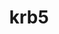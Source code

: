---
title: "krb5"
layout: cache
categories: [package, develop]
meta: {"versions": ["1.19.3", "1.20.1"], "compilers": ["gcc@=11.1.0", "gcc@=11.3.0", "gcc@=11.4.0", "gcc@=12.1.0", "gcc@=7.3.1", "gcc@=7.5.0", "gcc@=8.4.0"], "oss": ["amzn2", "ubuntu18.04", "ubuntu20.04", "ubuntu22.04"], "platforms": ["linux"], "targets": ["aarch64", "graviton2", "ivybridge", "neoverse_n1", "ppc64le", "x86_64", "x86_64_v3"], "stacks": ["aws-ahug", "aws-ahug-aarch64", "aws-isc", "aws-isc-aarch64", "data-vis-sdk", "e4s", "e4s-oneapi", "e4s-power", "ml-linux-x86_64-cpu", "ml-linux-x86_64-cuda", "ml-linux-x86_64-rocm", "radiuss-aws", "radiuss-aws-aarch64", "root", "tutorial"], "num_specs": 137, "num_specs_by_stack": {"root": 137, "radiuss-aws-aarch64": 41, "aws-isc-aarch64": 18, "aws-ahug-aarch64": 18, "radiuss-aws": 18, "aws-ahug": 3, "aws-isc": 3, "tutorial": 36, "e4s-power": 4, "e4s-oneapi": 4, "data-vis-sdk": 3, "e4s": 3, "ml-linux-x86_64-cuda": 5, "ml-linux-x86_64-cpu": 5, "ml-linux-x86_64-rocm": 5}}
spec_details: [{"hash": "usdmxj32j57n4muzo64mgyoec3tdjr3c", "compiler": "gcc@=7.3.1", "versions": ["1.19.3"], "os": "amzn2", "platform": "linux", "target": "aarch64", "variants": ["+shared"], "stacks": ["root", "radiuss-aws-aarch64"], "size": "-", "tarball": "https://binaries.spack.io/develop/build_cache/linux-amzn2-aarch64/gcc-7.3.1/krb5-1.19.3/linux-amzn2-aarch64-gcc-7.3.1-krb5-1.19.3-usdmxj32j57n4muzo64mgyoec3tdjr3c.spack"}, {"hash": "ksjctouf6zctt7yyrfkzwhecfykqoqio", "compiler": "gcc@=7.3.1", "versions": ["1.19.3"], "os": "amzn2", "platform": "linux", "target": "aarch64", "variants": ["+shared"], "stacks": ["root", "radiuss-aws-aarch64"], "size": "-", "tarball": "https://binaries.spack.io/develop/build_cache/linux-amzn2-aarch64/gcc-7.3.1/krb5-1.19.3/linux-amzn2-aarch64-gcc-7.3.1-krb5-1.19.3-ksjctouf6zctt7yyrfkzwhecfykqoqio.spack"}, {"hash": "7pyzakgtaf3x5r6syzhlk4a67uqvkdd2", "compiler": "gcc@=7.3.1", "versions": ["1.20.1"], "os": "amzn2", "platform": "linux", "target": "aarch64", "variants": ["build_system=autotools", "+shared"], "stacks": ["root", "aws-isc-aarch64"], "size": "-", "tarball": "https://binaries.spack.io/develop/build_cache/linux-amzn2-aarch64/gcc-7.3.1/krb5-1.20.1/linux-amzn2-aarch64-gcc-7.3.1-krb5-1.20.1-7pyzakgtaf3x5r6syzhlk4a67uqvkdd2.spack"}, {"hash": "u7blvmq4cqh4l4o6kks2tze5ac5dj3wf", "compiler": "gcc@=7.3.1", "versions": ["1.19.3"], "os": "amzn2", "platform": "linux", "target": "aarch64", "variants": ["+shared"], "stacks": ["root", "radiuss-aws-aarch64"], "size": "-", "tarball": "https://binaries.spack.io/develop/build_cache/linux-amzn2-aarch64/gcc-7.3.1/krb5-1.19.3/linux-amzn2-aarch64-gcc-7.3.1-krb5-1.19.3-u7blvmq4cqh4l4o6kks2tze5ac5dj3wf.spack"}, {"hash": "c5l37rrltkzrvniiwpjs7i2prkf4cuyz", "compiler": "gcc@=7.3.1", "versions": ["1.20.1"], "os": "amzn2", "platform": "linux", "target": "aarch64", "variants": ["build_system=autotools", "+shared"], "stacks": ["aws-ahug-aarch64", "root", "aws-isc-aarch64"], "size": "-", "tarball": "https://binaries.spack.io/develop/build_cache/linux-amzn2-aarch64/gcc-7.3.1/krb5-1.20.1/linux-amzn2-aarch64-gcc-7.3.1-krb5-1.20.1-c5l37rrltkzrvniiwpjs7i2prkf4cuyz.spack"}, {"hash": "um5tv2x3vptmhgjc24tdfky5j5ustyta", "compiler": "gcc@=7.3.1", "versions": ["1.20.1"], "os": "amzn2", "platform": "linux", "target": "aarch64", "variants": ["build_system=autotools", "+shared"], "stacks": ["root", "radiuss-aws-aarch64"], "size": "-", "tarball": "https://binaries.spack.io/develop/build_cache/linux-amzn2-aarch64/gcc-7.3.1/krb5-1.20.1/linux-amzn2-aarch64-gcc-7.3.1-krb5-1.20.1-um5tv2x3vptmhgjc24tdfky5j5ustyta.spack"}, {"hash": "mr3mrbjrm5x2isbzyughswtdczwix2xz", "compiler": "gcc@=7.3.1", "versions": ["1.20.1"], "os": "amzn2", "platform": "linux", "target": "aarch64", "variants": ["build_system=autotools", "+shared"], "stacks": ["aws-ahug-aarch64", "root", "aws-isc-aarch64"], "size": "-", "tarball": "https://binaries.spack.io/develop/build_cache/linux-amzn2-aarch64/gcc-7.3.1/krb5-1.20.1/linux-amzn2-aarch64-gcc-7.3.1-krb5-1.20.1-mr3mrbjrm5x2isbzyughswtdczwix2xz.spack"}, {"hash": "h64beo5azaots4jj6qapwm6rdihgg3dx", "compiler": "gcc@=7.3.1", "versions": ["1.19.3"], "os": "amzn2", "platform": "linux", "target": "aarch64", "variants": ["+shared"], "stacks": ["root", "radiuss-aws-aarch64"], "size": "-", "tarball": "https://binaries.spack.io/develop/build_cache/linux-amzn2-aarch64/gcc-7.3.1/krb5-1.19.3/linux-amzn2-aarch64-gcc-7.3.1-krb5-1.19.3-h64beo5azaots4jj6qapwm6rdihgg3dx.spack"}, {"hash": "e7fuovqub7qqhnu3a3omvzcfzplmdupx", "compiler": "gcc@=7.3.1", "versions": ["1.20.1"], "os": "amzn2", "platform": "linux", "target": "aarch64", "variants": ["build_system=autotools", "+shared"], "stacks": ["aws-ahug-aarch64", "root", "aws-isc-aarch64"], "size": "-", "tarball": "https://binaries.spack.io/develop/build_cache/linux-amzn2-aarch64/gcc-7.3.1/krb5-1.20.1/linux-amzn2-aarch64-gcc-7.3.1-krb5-1.20.1-e7fuovqub7qqhnu3a3omvzcfzplmdupx.spack"}, {"hash": "7cf3oamni4zzm7idy33a4yz2l6jyjgr4", "compiler": "gcc@=7.3.1", "versions": ["1.20.1"], "os": "amzn2", "platform": "linux", "target": "aarch64", "variants": ["build_system=autotools", "+shared"], "stacks": ["aws-ahug-aarch64", "root", "aws-isc-aarch64"], "size": "-", "tarball": "https://binaries.spack.io/develop/build_cache/linux-amzn2-aarch64/gcc-7.3.1/krb5-1.20.1/linux-amzn2-aarch64-gcc-7.3.1-krb5-1.20.1-7cf3oamni4zzm7idy33a4yz2l6jyjgr4.spack"}, {"hash": "2iiwi7dgcingdkvkuymvyqkp7zxqp7c3", "compiler": "gcc@=7.3.1", "versions": ["1.19.3"], "os": "amzn2", "platform": "linux", "target": "aarch64", "variants": ["+shared"], "stacks": ["root", "radiuss-aws-aarch64"], "size": "-", "tarball": "https://binaries.spack.io/develop/build_cache/linux-amzn2-aarch64/gcc-7.3.1/krb5-1.19.3/linux-amzn2-aarch64-gcc-7.3.1-krb5-1.19.3-2iiwi7dgcingdkvkuymvyqkp7zxqp7c3.spack"}, {"hash": "bav47unttq6rj7uccw64czddjcuqnfga", "compiler": "gcc@=7.3.1", "versions": ["1.20.1"], "os": "amzn2", "platform": "linux", "target": "aarch64", "variants": ["build_system=autotools", "+shared"], "stacks": ["aws-ahug-aarch64", "root", "aws-isc-aarch64"], "size": "-", "tarball": "https://binaries.spack.io/develop/build_cache/linux-amzn2-aarch64/gcc-7.3.1/krb5-1.20.1/linux-amzn2-aarch64-gcc-7.3.1-krb5-1.20.1-bav47unttq6rj7uccw64czddjcuqnfga.spack"}, {"hash": "duoahqzm226ylnvd2bhhazu537bupvzo", "compiler": "gcc@=7.3.1", "versions": ["1.20.1"], "os": "amzn2", "platform": "linux", "target": "aarch64", "variants": ["build_system=autotools", "+shared"], "stacks": ["aws-ahug-aarch64", "root", "aws-isc-aarch64"], "size": "-", "tarball": "https://binaries.spack.io/develop/build_cache/linux-amzn2-aarch64/gcc-7.3.1/krb5-1.20.1/linux-amzn2-aarch64-gcc-7.3.1-krb5-1.20.1-duoahqzm226ylnvd2bhhazu537bupvzo.spack"}, {"hash": "vo3z7iiijm65imyu3lwl2wfe4jiwwcrq", "compiler": "gcc@=7.3.1", "versions": ["1.20.1"], "os": "amzn2", "platform": "linux", "target": "aarch64", "variants": ["build_system=autotools", "+shared"], "stacks": ["aws-ahug-aarch64", "root", "aws-isc-aarch64"], "size": "-", "tarball": "https://binaries.spack.io/develop/build_cache/linux-amzn2-aarch64/gcc-7.3.1/krb5-1.20.1/linux-amzn2-aarch64-gcc-7.3.1-krb5-1.20.1-vo3z7iiijm65imyu3lwl2wfe4jiwwcrq.spack"}, {"hash": "kn65ocecyvy2w475odicypsch2xxd7nx", "compiler": "gcc@=7.3.1", "versions": ["1.20.1"], "os": "amzn2", "platform": "linux", "target": "aarch64", "variants": ["build_system=autotools", "+shared"], "stacks": ["aws-ahug-aarch64", "root", "aws-isc-aarch64"], "size": "-", "tarball": "https://binaries.spack.io/develop/build_cache/linux-amzn2-aarch64/gcc-7.3.1/krb5-1.20.1/linux-amzn2-aarch64-gcc-7.3.1-krb5-1.20.1-kn65ocecyvy2w475odicypsch2xxd7nx.spack"}, {"hash": "piqw5jjhkwbkit73n4lcpmpl6kqjigal", "compiler": "gcc@=7.3.1", "versions": ["1.20.1"], "os": "amzn2", "platform": "linux", "target": "aarch64", "variants": ["build_system=autotools", "+shared"], "stacks": ["root", "radiuss-aws-aarch64"], "size": "-", "tarball": "https://binaries.spack.io/develop/build_cache/linux-amzn2-aarch64/gcc-7.3.1/krb5-1.20.1/linux-amzn2-aarch64-gcc-7.3.1-krb5-1.20.1-piqw5jjhkwbkit73n4lcpmpl6kqjigal.spack"}, {"hash": "2n3lrtr3qvnqtrjril3nanumv2eivaos", "compiler": "gcc@=7.3.1", "versions": ["1.20.1"], "os": "amzn2", "platform": "linux", "target": "aarch64", "variants": ["build_system=autotools", "+shared"], "stacks": ["root", "radiuss-aws-aarch64"], "size": "-", "tarball": "https://binaries.spack.io/develop/build_cache/linux-amzn2-aarch64/gcc-7.3.1/krb5-1.20.1/linux-amzn2-aarch64-gcc-7.3.1-krb5-1.20.1-2n3lrtr3qvnqtrjril3nanumv2eivaos.spack"}, {"hash": "cna4bsqbjgcykh6genjgljsxyja6jt35", "compiler": "gcc@=7.3.1", "versions": ["1.19.3"], "os": "amzn2", "platform": "linux", "target": "aarch64", "variants": ["+shared"], "stacks": ["root", "radiuss-aws-aarch64"], "size": "-", "tarball": "https://binaries.spack.io/develop/build_cache/linux-amzn2-aarch64/gcc-7.3.1/krb5-1.19.3/linux-amzn2-aarch64-gcc-7.3.1-krb5-1.19.3-cna4bsqbjgcykh6genjgljsxyja6jt35.spack"}, {"hash": "vurx3esoqqsgsl6eiewu5bz5kxh6pbg6", "compiler": "gcc@=7.3.1", "versions": ["1.19.3"], "os": "amzn2", "platform": "linux", "target": "aarch64", "variants": ["+shared"], "stacks": ["root", "radiuss-aws-aarch64"], "size": "-", "tarball": "https://binaries.spack.io/develop/build_cache/linux-amzn2-aarch64/gcc-7.3.1/krb5-1.19.3/linux-amzn2-aarch64-gcc-7.3.1-krb5-1.19.3-vurx3esoqqsgsl6eiewu5bz5kxh6pbg6.spack"}, {"hash": "oqzmxehdoy3trgphhfwkcvwrdbm5ofrb", "compiler": "gcc@=7.3.1", "versions": ["1.19.3"], "os": "amzn2", "platform": "linux", "target": "aarch64", "variants": ["+shared"], "stacks": ["root", "radiuss-aws-aarch64"], "size": "-", "tarball": "https://binaries.spack.io/develop/build_cache/linux-amzn2-aarch64/gcc-7.3.1/krb5-1.19.3/linux-amzn2-aarch64-gcc-7.3.1-krb5-1.19.3-oqzmxehdoy3trgphhfwkcvwrdbm5ofrb.spack"}, {"hash": "2qa7ykj67t3pe632qnozjndeotbtd3c7", "compiler": "gcc@=7.3.1", "versions": ["1.19.3"], "os": "amzn2", "platform": "linux", "target": "aarch64", "variants": ["+shared"], "stacks": ["root", "radiuss-aws-aarch64"], "size": "-", "tarball": "https://binaries.spack.io/develop/build_cache/linux-amzn2-aarch64/gcc-7.3.1/krb5-1.19.3/linux-amzn2-aarch64-gcc-7.3.1-krb5-1.19.3-2qa7ykj67t3pe632qnozjndeotbtd3c7.spack"}, {"hash": "r4rtxfqvhmvid7hheia2wdcyqogojisw", "compiler": "gcc@=7.3.1", "versions": ["1.20.1"], "os": "amzn2", "platform": "linux", "target": "aarch64", "variants": ["build_system=autotools", "+shared"], "stacks": ["root", "radiuss-aws-aarch64"], "size": "-", "tarball": "https://binaries.spack.io/develop/build_cache/linux-amzn2-aarch64/gcc-7.3.1/krb5-1.20.1/linux-amzn2-aarch64-gcc-7.3.1-krb5-1.20.1-r4rtxfqvhmvid7hheia2wdcyqogojisw.spack"}, {"hash": "r6qjdajb7kgpidoyzgrdpth2ib2ira67", "compiler": "gcc@=7.3.1", "versions": ["1.19.3"], "os": "amzn2", "platform": "linux", "target": "aarch64", "variants": ["+shared"], "stacks": ["root", "radiuss-aws-aarch64"], "size": "-", "tarball": "https://binaries.spack.io/develop/build_cache/linux-amzn2-aarch64/gcc-7.3.1/krb5-1.19.3/linux-amzn2-aarch64-gcc-7.3.1-krb5-1.19.3-r6qjdajb7kgpidoyzgrdpth2ib2ira67.spack"}, {"hash": "nbdfqykgq323hpt23xvn6qivz32vaj2n", "compiler": "gcc@=7.3.1", "versions": ["1.20.1"], "os": "amzn2", "platform": "linux", "target": "aarch64", "variants": ["build_system=autotools", "+shared"], "stacks": ["root", "radiuss-aws-aarch64"], "size": "-", "tarball": "https://binaries.spack.io/develop/build_cache/linux-amzn2-aarch64/gcc-7.3.1/krb5-1.20.1/linux-amzn2-aarch64-gcc-7.3.1-krb5-1.20.1-nbdfqykgq323hpt23xvn6qivz32vaj2n.spack"}, {"hash": "qjjgf2lzidcbv5auutf3zhbwsaal6kkj", "compiler": "gcc@=7.3.1", "versions": ["1.19.3"], "os": "amzn2", "platform": "linux", "target": "aarch64", "variants": ["build_system=autotools", "+shared"], "stacks": ["root", "radiuss-aws-aarch64"], "size": "-", "tarball": "https://binaries.spack.io/develop/build_cache/linux-amzn2-aarch64/gcc-7.3.1/krb5-1.19.3/linux-amzn2-aarch64-gcc-7.3.1-krb5-1.19.3-qjjgf2lzidcbv5auutf3zhbwsaal6kkj.spack"}, {"hash": "zj2xwpgdxmnw6xx5nk6dwqlistjmvt7v", "compiler": "gcc@=7.3.1", "versions": ["1.19.3"], "os": "amzn2", "platform": "linux", "target": "aarch64", "variants": ["+shared"], "stacks": ["root", "radiuss-aws-aarch64"], "size": "-", "tarball": "https://binaries.spack.io/develop/build_cache/linux-amzn2-aarch64/gcc-7.3.1/krb5-1.19.3/linux-amzn2-aarch64-gcc-7.3.1-krb5-1.19.3-zj2xwpgdxmnw6xx5nk6dwqlistjmvt7v.spack"}, {"hash": "2tbbh2utq2k3z334f34adr2cgpbfh55n", "compiler": "gcc@=7.3.1", "versions": ["1.20.1"], "os": "amzn2", "platform": "linux", "target": "aarch64", "variants": ["build_system=autotools", "+shared"], "stacks": ["root", "radiuss-aws-aarch64"], "size": "-", "tarball": "https://binaries.spack.io/develop/build_cache/linux-amzn2-aarch64/gcc-7.3.1/krb5-1.20.1/linux-amzn2-aarch64-gcc-7.3.1-krb5-1.20.1-2tbbh2utq2k3z334f34adr2cgpbfh55n.spack"}, {"hash": "suukisymdnw6mubnjzswxjjw3abqb4hy", "compiler": "gcc@=7.3.1", "versions": ["1.20.1"], "os": "amzn2", "platform": "linux", "target": "aarch64", "variants": ["build_system=autotools", "+shared"], "stacks": ["root", "radiuss-aws-aarch64"], "size": "-", "tarball": "https://binaries.spack.io/develop/build_cache/linux-amzn2-aarch64/gcc-7.3.1/krb5-1.20.1/linux-amzn2-aarch64-gcc-7.3.1-krb5-1.20.1-suukisymdnw6mubnjzswxjjw3abqb4hy.spack"}, {"hash": "cj7rn3fncrysdjpxzcicib7wlng2de42", "compiler": "gcc@=7.3.1", "versions": ["1.20.1"], "os": "amzn2", "platform": "linux", "target": "aarch64", "variants": ["build_system=autotools", "+shared"], "stacks": ["root", "radiuss-aws-aarch64"], "size": "-", "tarball": "https://binaries.spack.io/develop/build_cache/linux-amzn2-aarch64/gcc-7.3.1/krb5-1.20.1/linux-amzn2-aarch64-gcc-7.3.1-krb5-1.20.1-cj7rn3fncrysdjpxzcicib7wlng2de42.spack"}, {"hash": "2xy57nspssz7nbpwpl6qamsklmd2b5dx", "compiler": "gcc@=7.3.1", "versions": ["1.20.1"], "os": "amzn2", "platform": "linux", "target": "aarch64", "variants": ["build_system=autotools", "+shared"], "stacks": ["aws-ahug-aarch64", "root"], "size": "-", "tarball": "https://binaries.spack.io/develop/build_cache/linux-amzn2-aarch64/gcc-7.3.1/krb5-1.20.1/linux-amzn2-aarch64-gcc-7.3.1-krb5-1.20.1-2xy57nspssz7nbpwpl6qamsklmd2b5dx.spack"}, {"hash": "kruop5ao53ol3zujdsgprtx3bcxsgb46", "compiler": "gcc@=7.3.1", "versions": ["1.19.3"], "os": "amzn2", "platform": "linux", "target": "graviton2", "variants": ["+shared"], "stacks": ["root", "radiuss-aws-aarch64"], "size": "-", "tarball": "https://binaries.spack.io/develop/build_cache/linux-amzn2-graviton2/gcc-7.3.1/krb5-1.19.3/linux-amzn2-graviton2-gcc-7.3.1-krb5-1.19.3-kruop5ao53ol3zujdsgprtx3bcxsgb46.spack"}, {"hash": "7j72477ovlgi6jcrw6givcxkx374wqew", "compiler": "gcc@=7.3.1", "versions": ["1.19.3"], "os": "amzn2", "platform": "linux", "target": "graviton2", "variants": ["+shared"], "stacks": ["root", "radiuss-aws-aarch64"], "size": "-", "tarball": "https://binaries.spack.io/develop/build_cache/linux-amzn2-graviton2/gcc-7.3.1/krb5-1.19.3/linux-amzn2-graviton2-gcc-7.3.1-krb5-1.19.3-7j72477ovlgi6jcrw6givcxkx374wqew.spack"}, {"hash": "pzusmabdtyd6toec2rx66wghli5i74mr", "compiler": "gcc@=7.3.1", "versions": ["1.19.3"], "os": "amzn2", "platform": "linux", "target": "graviton2", "variants": ["+shared"], "stacks": ["root", "radiuss-aws-aarch64"], "size": "-", "tarball": "https://binaries.spack.io/develop/build_cache/linux-amzn2-graviton2/gcc-7.3.1/krb5-1.19.3/linux-amzn2-graviton2-gcc-7.3.1-krb5-1.19.3-pzusmabdtyd6toec2rx66wghli5i74mr.spack"}, {"hash": "47ud5zhpf34uyo5ixovjwlmtfmxq5gkv", "compiler": "gcc@=7.3.1", "versions": ["1.19.3"], "os": "amzn2", "platform": "linux", "target": "graviton2", "variants": ["build_system=autotools", "+shared"], "stacks": ["root", "radiuss-aws-aarch64"], "size": "-", "tarball": "https://binaries.spack.io/develop/build_cache/linux-amzn2-graviton2/gcc-7.3.1/krb5-1.19.3/linux-amzn2-graviton2-gcc-7.3.1-krb5-1.19.3-47ud5zhpf34uyo5ixovjwlmtfmxq5gkv.spack"}, {"hash": "xgb5kxbkq22ya4t4efqd2zt22eyvjvic", "compiler": "gcc@=7.3.1", "versions": ["1.19.3"], "os": "amzn2", "platform": "linux", "target": "graviton2", "variants": ["+shared"], "stacks": ["root", "radiuss-aws-aarch64"], "size": "-", "tarball": "https://binaries.spack.io/develop/build_cache/linux-amzn2-graviton2/gcc-7.3.1/krb5-1.19.3/linux-amzn2-graviton2-gcc-7.3.1-krb5-1.19.3-xgb5kxbkq22ya4t4efqd2zt22eyvjvic.spack"}, {"hash": "motch6yxoq4qx6sr7xbj7fak2e7hiohr", "compiler": "gcc@=7.3.1", "versions": ["1.19.3"], "os": "amzn2", "platform": "linux", "target": "graviton2", "variants": ["+shared"], "stacks": ["root", "radiuss-aws-aarch64"], "size": "-", "tarball": "https://binaries.spack.io/develop/build_cache/linux-amzn2-graviton2/gcc-7.3.1/krb5-1.19.3/linux-amzn2-graviton2-gcc-7.3.1-krb5-1.19.3-motch6yxoq4qx6sr7xbj7fak2e7hiohr.spack"}, {"hash": "i5pfbhgnxc7zblxiucc5pw6d6edczs7q", "compiler": "gcc@=7.3.1", "versions": ["1.19.3"], "os": "amzn2", "platform": "linux", "target": "graviton2", "variants": ["+shared"], "stacks": ["root", "radiuss-aws-aarch64"], "size": "-", "tarball": "https://binaries.spack.io/develop/build_cache/linux-amzn2-graviton2/gcc-7.3.1/krb5-1.19.3/linux-amzn2-graviton2-gcc-7.3.1-krb5-1.19.3-i5pfbhgnxc7zblxiucc5pw6d6edczs7q.spack"}, {"hash": "pttub3kvfdyim7jkonmv5zlzndweezwe", "compiler": "gcc@=7.3.1", "versions": ["1.19.3"], "os": "amzn2", "platform": "linux", "target": "graviton2", "variants": ["+shared"], "stacks": ["root", "radiuss-aws-aarch64"], "size": "-", "tarball": "https://binaries.spack.io/develop/build_cache/linux-amzn2-graviton2/gcc-7.3.1/krb5-1.19.3/linux-amzn2-graviton2-gcc-7.3.1-krb5-1.19.3-pttub3kvfdyim7jkonmv5zlzndweezwe.spack"}, {"hash": "6fx7vj7bzc6w4qasg7ku2kdx2mceuvuy", "compiler": "gcc@=7.3.1", "versions": ["1.19.3"], "os": "amzn2", "platform": "linux", "target": "graviton2", "variants": ["+shared"], "stacks": ["root", "radiuss-aws-aarch64"], "size": "-", "tarball": "https://binaries.spack.io/develop/build_cache/linux-amzn2-graviton2/gcc-7.3.1/krb5-1.19.3/linux-amzn2-graviton2-gcc-7.3.1-krb5-1.19.3-6fx7vj7bzc6w4qasg7ku2kdx2mceuvuy.spack"}, {"hash": "6jrgojmxuxxitpr5ar3t7eds4p5glqum", "compiler": "gcc@=7.3.1", "versions": ["1.19.3"], "os": "amzn2", "platform": "linux", "target": "graviton2", "variants": ["+shared"], "stacks": ["root", "radiuss-aws-aarch64"], "size": "-", "tarball": "https://binaries.spack.io/develop/build_cache/linux-amzn2-graviton2/gcc-7.3.1/krb5-1.19.3/linux-amzn2-graviton2-gcc-7.3.1-krb5-1.19.3-6jrgojmxuxxitpr5ar3t7eds4p5glqum.spack"}, {"hash": "2dpathidns2p535lclq572psbsxryqgr", "compiler": "gcc@=7.3.1", "versions": ["1.19.3"], "os": "amzn2", "platform": "linux", "target": "graviton2", "variants": ["+shared"], "stacks": ["root", "radiuss-aws-aarch64"], "size": "-", "tarball": "https://binaries.spack.io/develop/build_cache/linux-amzn2-graviton2/gcc-7.3.1/krb5-1.19.3/linux-amzn2-graviton2-gcc-7.3.1-krb5-1.19.3-2dpathidns2p535lclq572psbsxryqgr.spack"}, {"hash": "egad7eiyi4aaohfmusys2e37nwp4bqyx", "compiler": "gcc@=7.3.1", "versions": ["1.19.3"], "os": "amzn2", "platform": "linux", "target": "graviton2", "variants": ["+shared"], "stacks": ["root", "radiuss-aws-aarch64"], "size": "-", "tarball": "https://binaries.spack.io/develop/build_cache/linux-amzn2-graviton2/gcc-7.3.1/krb5-1.19.3/linux-amzn2-graviton2-gcc-7.3.1-krb5-1.19.3-egad7eiyi4aaohfmusys2e37nwp4bqyx.spack"}, {"hash": "xrqngzuzs73xlsc35zzphofr2iyfmvdq", "compiler": "gcc@=7.3.1", "versions": ["1.19.3"], "os": "amzn2", "platform": "linux", "target": "graviton2", "variants": ["+shared"], "stacks": ["root", "radiuss-aws-aarch64"], "size": "-", "tarball": "https://binaries.spack.io/develop/build_cache/linux-amzn2-graviton2/gcc-7.3.1/krb5-1.19.3/linux-amzn2-graviton2-gcc-7.3.1-krb5-1.19.3-xrqngzuzs73xlsc35zzphofr2iyfmvdq.spack"}, {"hash": "gpm4rqoxbeid2z4nv7io47vpl5zxnqlw", "compiler": "gcc@=7.3.1", "versions": ["1.20.1"], "os": "amzn2", "platform": "linux", "target": "ivybridge", "variants": ["build_system=autotools", "+shared"], "stacks": ["root"], "size": "-", "tarball": "https://binaries.spack.io/develop/build_cache/linux-amzn2-ivybridge/gcc-7.3.1/krb5-1.20.1/linux-amzn2-ivybridge-gcc-7.3.1-krb5-1.20.1-gpm4rqoxbeid2z4nv7io47vpl5zxnqlw.spack"}, {"hash": "7eneq7xr2zykliiqtsxiicpqbrwqyoti", "compiler": "gcc@=7.3.1", "versions": ["1.20.1"], "os": "amzn2", "platform": "linux", "target": "ivybridge", "variants": ["build_system=autotools", "+shared"], "stacks": ["root"], "size": "-", "tarball": "https://binaries.spack.io/develop/build_cache/linux-amzn2-ivybridge/gcc-7.3.1/krb5-1.20.1/linux-amzn2-ivybridge-gcc-7.3.1-krb5-1.20.1-7eneq7xr2zykliiqtsxiicpqbrwqyoti.spack"}, {"hash": "lbjav2pdrsj5vcp4umhdou2v32oizun3", "compiler": "gcc@=7.3.1", "versions": ["1.20.1"], "os": "amzn2", "platform": "linux", "target": "neoverse_n1", "variants": ["build_system=autotools", "+shared"], "stacks": ["aws-ahug-aarch64", "root", "aws-isc-aarch64"], "size": "-", "tarball": "https://binaries.spack.io/develop/build_cache/linux-amzn2-neoverse_n1/gcc-7.3.1/krb5-1.20.1/linux-amzn2-neoverse_n1-gcc-7.3.1-krb5-1.20.1-lbjav2pdrsj5vcp4umhdou2v32oizun3.spack"}, {"hash": "u7sdjde7pewoc6kucfgm52xchgi5jpiw", "compiler": "gcc@=7.3.1", "versions": ["1.20.1"], "os": "amzn2", "platform": "linux", "target": "neoverse_n1", "variants": ["build_system=autotools", "+shared"], "stacks": ["aws-ahug-aarch64", "root", "aws-isc-aarch64"], "size": "-", "tarball": "https://binaries.spack.io/develop/build_cache/linux-amzn2-neoverse_n1/gcc-7.3.1/krb5-1.20.1/linux-amzn2-neoverse_n1-gcc-7.3.1-krb5-1.20.1-u7sdjde7pewoc6kucfgm52xchgi5jpiw.spack"}, {"hash": "jfllnfilrx6e2gjzfjfydxetuf3s454n", "compiler": "gcc@=7.3.1", "versions": ["1.20.1"], "os": "amzn2", "platform": "linux", "target": "neoverse_n1", "variants": ["build_system=autotools", "+shared"], "stacks": ["root", "radiuss-aws-aarch64"], "size": "-", "tarball": "https://binaries.spack.io/develop/build_cache/linux-amzn2-neoverse_n1/gcc-7.3.1/krb5-1.20.1/linux-amzn2-neoverse_n1-gcc-7.3.1-krb5-1.20.1-jfllnfilrx6e2gjzfjfydxetuf3s454n.spack"}, {"hash": "nngzg5pspjb4rlvnr3vval76w4lc4pf2", "compiler": "gcc@=7.3.1", "versions": ["1.20.1"], "os": "amzn2", "platform": "linux", "target": "neoverse_n1", "variants": ["build_system=autotools", "+shared"], "stacks": ["root", "radiuss-aws-aarch64"], "size": "-", "tarball": "https://binaries.spack.io/develop/build_cache/linux-amzn2-neoverse_n1/gcc-7.3.1/krb5-1.20.1/linux-amzn2-neoverse_n1-gcc-7.3.1-krb5-1.20.1-nngzg5pspjb4rlvnr3vval76w4lc4pf2.spack"}, {"hash": "mcoa76g3cu4jpo6fdakqdpcqwy6om7xl", "compiler": "gcc@=7.3.1", "versions": ["1.20.1"], "os": "amzn2", "platform": "linux", "target": "neoverse_n1", "variants": ["build_system=autotools", "+shared"], "stacks": ["root", "radiuss-aws-aarch64"], "size": "-", "tarball": "https://binaries.spack.io/develop/build_cache/linux-amzn2-neoverse_n1/gcc-7.3.1/krb5-1.20.1/linux-amzn2-neoverse_n1-gcc-7.3.1-krb5-1.20.1-mcoa76g3cu4jpo6fdakqdpcqwy6om7xl.spack"}, {"hash": "wivy3btyrh3cbpghhimgvcrhq2ksiqpg", "compiler": "gcc@=7.3.1", "versions": ["1.20.1"], "os": "amzn2", "platform": "linux", "target": "neoverse_n1", "variants": ["build_system=autotools", "+shared"], "stacks": ["aws-ahug-aarch64", "root", "aws-isc-aarch64"], "size": "-", "tarball": "https://binaries.spack.io/develop/build_cache/linux-amzn2-neoverse_n1/gcc-7.3.1/krb5-1.20.1/linux-amzn2-neoverse_n1-gcc-7.3.1-krb5-1.20.1-wivy3btyrh3cbpghhimgvcrhq2ksiqpg.spack"}, {"hash": "c4tq2uil5gvkoxxn3eyypaciqbw2xwvb", "compiler": "gcc@=7.3.1", "versions": ["1.20.1"], "os": "amzn2", "platform": "linux", "target": "neoverse_n1", "variants": ["build_system=autotools", "+shared"], "stacks": ["root", "radiuss-aws-aarch64"], "size": "-", "tarball": "https://binaries.spack.io/develop/build_cache/linux-amzn2-neoverse_n1/gcc-7.3.1/krb5-1.20.1/linux-amzn2-neoverse_n1-gcc-7.3.1-krb5-1.20.1-c4tq2uil5gvkoxxn3eyypaciqbw2xwvb.spack"}, {"hash": "643or5aasd7a3dcrlxfi3lgjfrzf2orc", "compiler": "gcc@=7.3.1", "versions": ["1.20.1"], "os": "amzn2", "platform": "linux", "target": "neoverse_n1", "variants": ["build_system=autotools", "+shared"], "stacks": ["aws-ahug-aarch64", "root", "aws-isc-aarch64"], "size": "-", "tarball": "https://binaries.spack.io/develop/build_cache/linux-amzn2-neoverse_n1/gcc-7.3.1/krb5-1.20.1/linux-amzn2-neoverse_n1-gcc-7.3.1-krb5-1.20.1-643or5aasd7a3dcrlxfi3lgjfrzf2orc.spack"}, {"hash": "bkddx2wdfgxv4dmdzxcoishwl2sqdffo", "compiler": "gcc@=7.3.1", "versions": ["1.20.1"], "os": "amzn2", "platform": "linux", "target": "neoverse_n1", "variants": ["build_system=autotools", "+shared"], "stacks": ["root", "radiuss-aws-aarch64"], "size": "-", "tarball": "https://binaries.spack.io/develop/build_cache/linux-amzn2-neoverse_n1/gcc-7.3.1/krb5-1.20.1/linux-amzn2-neoverse_n1-gcc-7.3.1-krb5-1.20.1-bkddx2wdfgxv4dmdzxcoishwl2sqdffo.spack"}, {"hash": "ndtsmp6qmy5izire3nci475byi4udwrg", "compiler": "gcc@=7.3.1", "versions": ["1.20.1"], "os": "amzn2", "platform": "linux", "target": "neoverse_n1", "variants": ["build_system=autotools", "+shared"], "stacks": ["aws-ahug-aarch64", "root", "aws-isc-aarch64"], "size": "-", "tarball": "https://binaries.spack.io/develop/build_cache/linux-amzn2-neoverse_n1/gcc-7.3.1/krb5-1.20.1/linux-amzn2-neoverse_n1-gcc-7.3.1-krb5-1.20.1-ndtsmp6qmy5izire3nci475byi4udwrg.spack"}, {"hash": "6e6jtfhmbspofb2pamwb24i5r3hdyiaz", "compiler": "gcc@=7.3.1", "versions": ["1.20.1"], "os": "amzn2", "platform": "linux", "target": "neoverse_n1", "variants": ["build_system=autotools", "+shared"], "stacks": ["aws-ahug-aarch64", "root", "aws-isc-aarch64"], "size": "-", "tarball": "https://binaries.spack.io/develop/build_cache/linux-amzn2-neoverse_n1/gcc-7.3.1/krb5-1.20.1/linux-amzn2-neoverse_n1-gcc-7.3.1-krb5-1.20.1-6e6jtfhmbspofb2pamwb24i5r3hdyiaz.spack"}, {"hash": "auondsuyegwgisswqzzg45rdovvnymg7", "compiler": "gcc@=7.3.1", "versions": ["1.20.1"], "os": "amzn2", "platform": "linux", "target": "neoverse_n1", "variants": ["build_system=autotools", "+shared"], "stacks": ["root", "radiuss-aws-aarch64"], "size": "-", "tarball": "https://binaries.spack.io/develop/build_cache/linux-amzn2-neoverse_n1/gcc-7.3.1/krb5-1.20.1/linux-amzn2-neoverse_n1-gcc-7.3.1-krb5-1.20.1-auondsuyegwgisswqzzg45rdovvnymg7.spack"}, {"hash": "sivxoeyhpjw3lzgpcuoboyigweclju24", "compiler": "gcc@=7.3.1", "versions": ["1.20.1"], "os": "amzn2", "platform": "linux", "target": "neoverse_n1", "variants": ["build_system=autotools", "+shared"], "stacks": ["aws-ahug-aarch64", "root", "aws-isc-aarch64"], "size": "-", "tarball": "https://binaries.spack.io/develop/build_cache/linux-amzn2-neoverse_n1/gcc-7.3.1/krb5-1.20.1/linux-amzn2-neoverse_n1-gcc-7.3.1-krb5-1.20.1-sivxoeyhpjw3lzgpcuoboyigweclju24.spack"}, {"hash": "vbwpkysqannzbkvuxotvudhez2ht536m", "compiler": "gcc@=7.3.1", "versions": ["1.20.1"], "os": "amzn2", "platform": "linux", "target": "neoverse_n1", "variants": ["build_system=autotools", "+shared"], "stacks": ["aws-ahug-aarch64", "root", "aws-isc-aarch64"], "size": "-", "tarball": "https://binaries.spack.io/develop/build_cache/linux-amzn2-neoverse_n1/gcc-7.3.1/krb5-1.20.1/linux-amzn2-neoverse_n1-gcc-7.3.1-krb5-1.20.1-vbwpkysqannzbkvuxotvudhez2ht536m.spack"}, {"hash": "srvbnzxhnzg6g6badt4vi2eqf5eajcbm", "compiler": "gcc@=7.3.1", "versions": ["1.20.1"], "os": "amzn2", "platform": "linux", "target": "neoverse_n1", "variants": ["build_system=autotools", "+shared"], "stacks": ["root", "radiuss-aws-aarch64"], "size": "-", "tarball": "https://binaries.spack.io/develop/build_cache/linux-amzn2-neoverse_n1/gcc-7.3.1/krb5-1.20.1/linux-amzn2-neoverse_n1-gcc-7.3.1-krb5-1.20.1-srvbnzxhnzg6g6badt4vi2eqf5eajcbm.spack"}, {"hash": "b26zd3zr6gvhyqkj3c3i7lggrwtyblby", "compiler": "gcc@=7.3.1", "versions": ["1.20.1"], "os": "amzn2", "platform": "linux", "target": "neoverse_n1", "variants": ["build_system=autotools", "+shared"], "stacks": ["root", "radiuss-aws-aarch64"], "size": "-", "tarball": "https://binaries.spack.io/develop/build_cache/linux-amzn2-neoverse_n1/gcc-7.3.1/krb5-1.20.1/linux-amzn2-neoverse_n1-gcc-7.3.1-krb5-1.20.1-b26zd3zr6gvhyqkj3c3i7lggrwtyblby.spack"}, {"hash": "6dwysm6g2nbjolgh7xeylllupxuve3ej", "compiler": "gcc@=7.3.1", "versions": ["1.20.1"], "os": "amzn2", "platform": "linux", "target": "neoverse_n1", "variants": ["build_system=autotools", "+shared"], "stacks": ["root", "aws-isc-aarch64"], "size": "-", "tarball": "https://binaries.spack.io/develop/build_cache/linux-amzn2-neoverse_n1/gcc-7.3.1/krb5-1.20.1/linux-amzn2-neoverse_n1-gcc-7.3.1-krb5-1.20.1-6dwysm6g2nbjolgh7xeylllupxuve3ej.spack"}, {"hash": "2jvgrap5grgp7f7aylgzxbybuksj3gk6", "compiler": "gcc@=7.3.1", "versions": ["1.20.1"], "os": "amzn2", "platform": "linux", "target": "neoverse_n1", "variants": ["build_system=autotools", "+shared"], "stacks": ["aws-ahug-aarch64", "root"], "size": "-", "tarball": "https://binaries.spack.io/develop/build_cache/linux-amzn2-neoverse_n1/gcc-7.3.1/krb5-1.20.1/linux-amzn2-neoverse_n1-gcc-7.3.1-krb5-1.20.1-2jvgrap5grgp7f7aylgzxbybuksj3gk6.spack"}, {"hash": "pohuypbc5jhq75ahmvhqytnlr6jqk36w", "compiler": "gcc@=7.3.1", "versions": ["1.19.3"], "os": "amzn2", "platform": "linux", "target": "x86_64_v3", "variants": ["+shared"], "stacks": ["root", "radiuss-aws"], "size": "-", "tarball": "https://binaries.spack.io/develop/build_cache/linux-amzn2-x86_64_v3/gcc-7.3.1/krb5-1.19.3/linux-amzn2-x86_64_v3-gcc-7.3.1-krb5-1.19.3-pohuypbc5jhq75ahmvhqytnlr6jqk36w.spack"}, {"hash": "og6cdnva3oau5ugue7fb3mb463jjcj6x", "compiler": "gcc@=7.3.1", "versions": ["1.19.3"], "os": "amzn2", "platform": "linux", "target": "x86_64_v3", "variants": ["+shared"], "stacks": ["root", "radiuss-aws"], "size": "-", "tarball": "https://binaries.spack.io/develop/build_cache/linux-amzn2-x86_64_v3/gcc-7.3.1/krb5-1.19.3/linux-amzn2-x86_64_v3-gcc-7.3.1-krb5-1.19.3-og6cdnva3oau5ugue7fb3mb463jjcj6x.spack"}, {"hash": "c6etsvbafulnm3feqs4teig3pqnak3dp", "compiler": "gcc@=7.3.1", "versions": ["1.19.3"], "os": "amzn2", "platform": "linux", "target": "x86_64_v3", "variants": ["build_system=autotools", "+shared"], "stacks": ["root", "radiuss-aws"], "size": "-", "tarball": "https://binaries.spack.io/develop/build_cache/linux-amzn2-x86_64_v3/gcc-7.3.1/krb5-1.19.3/linux-amzn2-x86_64_v3-gcc-7.3.1-krb5-1.19.3-c6etsvbafulnm3feqs4teig3pqnak3dp.spack"}, {"hash": "f5febfei6fgoeszgreq5lkczho5kuvxp", "compiler": "gcc@=7.3.1", "versions": ["1.19.3"], "os": "amzn2", "platform": "linux", "target": "x86_64_v3", "variants": ["+shared"], "stacks": ["root", "radiuss-aws"], "size": "-", "tarball": "https://binaries.spack.io/develop/build_cache/linux-amzn2-x86_64_v3/gcc-7.3.1/krb5-1.19.3/linux-amzn2-x86_64_v3-gcc-7.3.1-krb5-1.19.3-f5febfei6fgoeszgreq5lkczho5kuvxp.spack"}, {"hash": "3gf7mngfbkygc2guh3yt4i6jak45qjc7", "compiler": "gcc@=7.3.1", "versions": ["1.20.1"], "os": "amzn2", "platform": "linux", "target": "x86_64_v3", "variants": ["build_system=autotools", "+shared"], "stacks": ["root", "radiuss-aws"], "size": "-", "tarball": "https://binaries.spack.io/develop/build_cache/linux-amzn2-x86_64_v3/gcc-7.3.1/krb5-1.20.1/linux-amzn2-x86_64_v3-gcc-7.3.1-krb5-1.20.1-3gf7mngfbkygc2guh3yt4i6jak45qjc7.spack"}, {"hash": "vdazdpb64wjcyriiiaofai6bzqakoejt", "compiler": "gcc@=7.3.1", "versions": ["1.19.3"], "os": "amzn2", "platform": "linux", "target": "x86_64_v3", "variants": ["+shared"], "stacks": ["root", "radiuss-aws"], "size": "-", "tarball": "https://binaries.spack.io/develop/build_cache/linux-amzn2-x86_64_v3/gcc-7.3.1/krb5-1.19.3/linux-amzn2-x86_64_v3-gcc-7.3.1-krb5-1.19.3-vdazdpb64wjcyriiiaofai6bzqakoejt.spack"}, {"hash": "ika2n3rsbm6sn6ig3lo6vdx5yhnmbk2j", "compiler": "gcc@=7.3.1", "versions": ["1.19.3"], "os": "amzn2", "platform": "linux", "target": "x86_64_v3", "variants": ["+shared"], "stacks": ["root", "radiuss-aws"], "size": "-", "tarball": "https://binaries.spack.io/develop/build_cache/linux-amzn2-x86_64_v3/gcc-7.3.1/krb5-1.19.3/linux-amzn2-x86_64_v3-gcc-7.3.1-krb5-1.19.3-ika2n3rsbm6sn6ig3lo6vdx5yhnmbk2j.spack"}, {"hash": "6gtazuizmbw4z7mg2f46zhy2ytojrekr", "compiler": "gcc@=7.3.1", "versions": ["1.19.3"], "os": "amzn2", "platform": "linux", "target": "x86_64_v3", "variants": ["+shared"], "stacks": ["root", "radiuss-aws"], "size": "-", "tarball": "https://binaries.spack.io/develop/build_cache/linux-amzn2-x86_64_v3/gcc-7.3.1/krb5-1.19.3/linux-amzn2-x86_64_v3-gcc-7.3.1-krb5-1.19.3-6gtazuizmbw4z7mg2f46zhy2ytojrekr.spack"}, {"hash": "26gmeqll42crbimctvb5wvvt4gccmzea", "compiler": "gcc@=7.3.1", "versions": ["1.20.1"], "os": "amzn2", "platform": "linux", "target": "x86_64_v3", "variants": ["build_system=autotools", "+shared"], "stacks": ["root", "aws-ahug", "aws-isc"], "size": "-", "tarball": "https://binaries.spack.io/develop/build_cache/linux-amzn2-x86_64_v3/gcc-7.3.1/krb5-1.20.1/linux-amzn2-x86_64_v3-gcc-7.3.1-krb5-1.20.1-26gmeqll42crbimctvb5wvvt4gccmzea.spack"}, {"hash": "xxidzfdd7gr4ae6ihzvistdff55r4hwa", "compiler": "gcc@=7.3.1", "versions": ["1.20.1"], "os": "amzn2", "platform": "linux", "target": "x86_64_v3", "variants": ["build_system=autotools", "+shared"], "stacks": ["root", "aws-ahug", "aws-isc"], "size": "-", "tarball": "https://binaries.spack.io/develop/build_cache/linux-amzn2-x86_64_v3/gcc-7.3.1/krb5-1.20.1/linux-amzn2-x86_64_v3-gcc-7.3.1-krb5-1.20.1-xxidzfdd7gr4ae6ihzvistdff55r4hwa.spack"}, {"hash": "lycfbcz4wqm3yvauyodba44skaq6gyyv", "compiler": "gcc@=7.3.1", "versions": ["1.19.3"], "os": "amzn2", "platform": "linux", "target": "x86_64_v3", "variants": ["+shared"], "stacks": ["root", "radiuss-aws"], "size": "-", "tarball": "https://binaries.spack.io/develop/build_cache/linux-amzn2-x86_64_v3/gcc-7.3.1/krb5-1.19.3/linux-amzn2-x86_64_v3-gcc-7.3.1-krb5-1.19.3-lycfbcz4wqm3yvauyodba44skaq6gyyv.spack"}, {"hash": "ndvqqzmushvpdurnntrira3rdg63szh4", "compiler": "gcc@=7.3.1", "versions": ["1.19.3"], "os": "amzn2", "platform": "linux", "target": "x86_64_v3", "variants": ["+shared"], "stacks": ["root", "radiuss-aws"], "size": "-", "tarball": "https://binaries.spack.io/develop/build_cache/linux-amzn2-x86_64_v3/gcc-7.3.1/krb5-1.19.3/linux-amzn2-x86_64_v3-gcc-7.3.1-krb5-1.19.3-ndvqqzmushvpdurnntrira3rdg63szh4.spack"}, {"hash": "6w5eknkd5btecjkg42kz5q5djp6cjdri", "compiler": "gcc@=7.3.1", "versions": ["1.20.1"], "os": "amzn2", "platform": "linux", "target": "x86_64_v3", "variants": ["build_system=autotools", "+shared"], "stacks": ["root", "radiuss-aws"], "size": "-", "tarball": "https://binaries.spack.io/develop/build_cache/linux-amzn2-x86_64_v3/gcc-7.3.1/krb5-1.20.1/linux-amzn2-x86_64_v3-gcc-7.3.1-krb5-1.20.1-6w5eknkd5btecjkg42kz5q5djp6cjdri.spack"}, {"hash": "tzjoiggqocm3atp26qducidddiyfaqvt", "compiler": "gcc@=7.3.1", "versions": ["1.20.1"], "os": "amzn2", "platform": "linux", "target": "x86_64_v3", "variants": ["build_system=autotools", "+shared"], "stacks": ["root", "radiuss-aws"], "size": "-", "tarball": "https://binaries.spack.io/develop/build_cache/linux-amzn2-x86_64_v3/gcc-7.3.1/krb5-1.20.1/linux-amzn2-x86_64_v3-gcc-7.3.1-krb5-1.20.1-tzjoiggqocm3atp26qducidddiyfaqvt.spack"}, {"hash": "2x42j4m5f23iz55bingopz63cx3sn5lq", "compiler": "gcc@=7.3.1", "versions": ["1.20.1"], "os": "amzn2", "platform": "linux", "target": "x86_64_v3", "variants": ["build_system=autotools", "+shared"], "stacks": ["root", "aws-isc"], "size": "-", "tarball": "https://binaries.spack.io/develop/build_cache/linux-amzn2-x86_64_v3/gcc-7.3.1/krb5-1.20.1/linux-amzn2-x86_64_v3-gcc-7.3.1-krb5-1.20.1-2x42j4m5f23iz55bingopz63cx3sn5lq.spack"}, {"hash": "bn74xibwevlqz3bnpa32obirny7mqino", "compiler": "gcc@=7.3.1", "versions": ["1.20.1"], "os": "amzn2", "platform": "linux", "target": "x86_64_v3", "variants": ["build_system=autotools", "+shared"], "stacks": ["root", "radiuss-aws"], "size": "-", "tarball": "https://binaries.spack.io/develop/build_cache/linux-amzn2-x86_64_v3/gcc-7.3.1/krb5-1.20.1/linux-amzn2-x86_64_v3-gcc-7.3.1-krb5-1.20.1-bn74xibwevlqz3bnpa32obirny7mqino.spack"}, {"hash": "36kmviy733o3rzov6spi7a4fssyhnwcq", "compiler": "gcc@=7.3.1", "versions": ["1.19.3"], "os": "amzn2", "platform": "linux", "target": "x86_64_v3", "variants": ["+shared"], "stacks": ["root", "radiuss-aws"], "size": "-", "tarball": "https://binaries.spack.io/develop/build_cache/linux-amzn2-x86_64_v3/gcc-7.3.1/krb5-1.19.3/linux-amzn2-x86_64_v3-gcc-7.3.1-krb5-1.19.3-36kmviy733o3rzov6spi7a4fssyhnwcq.spack"}, {"hash": "we7mqjc7sbwjrne4c62gfarsew5lpy22", "compiler": "gcc@=7.3.1", "versions": ["1.19.3"], "os": "amzn2", "platform": "linux", "target": "x86_64_v3", "variants": ["+shared"], "stacks": ["root", "radiuss-aws"], "size": "-", "tarball": "https://binaries.spack.io/develop/build_cache/linux-amzn2-x86_64_v3/gcc-7.3.1/krb5-1.19.3/linux-amzn2-x86_64_v3-gcc-7.3.1-krb5-1.19.3-we7mqjc7sbwjrne4c62gfarsew5lpy22.spack"}, {"hash": "b5j56ekuj5p36ww5ab3liv53xie2o575", "compiler": "gcc@=7.3.1", "versions": ["1.19.3"], "os": "amzn2", "platform": "linux", "target": "x86_64_v3", "variants": ["+shared"], "stacks": ["root", "radiuss-aws"], "size": "-", "tarball": "https://binaries.spack.io/develop/build_cache/linux-amzn2-x86_64_v3/gcc-7.3.1/krb5-1.19.3/linux-amzn2-x86_64_v3-gcc-7.3.1-krb5-1.19.3-b5j56ekuj5p36ww5ab3liv53xie2o575.spack"}, {"hash": "trodmdm2oet7beuxbgzkd34hql2ok2jj", "compiler": "gcc@=7.3.1", "versions": ["1.19.3"], "os": "amzn2", "platform": "linux", "target": "x86_64_v3", "variants": ["+shared"], "stacks": ["root", "radiuss-aws"], "size": "-", "tarball": "https://binaries.spack.io/develop/build_cache/linux-amzn2-x86_64_v3/gcc-7.3.1/krb5-1.19.3/linux-amzn2-x86_64_v3-gcc-7.3.1-krb5-1.19.3-trodmdm2oet7beuxbgzkd34hql2ok2jj.spack"}, {"hash": "ee6a2ulkznv7iotwphcs5l56a3uup634", "compiler": "gcc@=7.3.1", "versions": ["1.19.3"], "os": "amzn2", "platform": "linux", "target": "x86_64_v3", "variants": ["+shared"], "stacks": ["root", "radiuss-aws"], "size": "-", "tarball": "https://binaries.spack.io/develop/build_cache/linux-amzn2-x86_64_v3/gcc-7.3.1/krb5-1.19.3/linux-amzn2-x86_64_v3-gcc-7.3.1-krb5-1.19.3-ee6a2ulkznv7iotwphcs5l56a3uup634.spack"}, {"hash": "3emvvjhbsbnrzje6l232fimvqfkmeozi", "compiler": "gcc@=7.3.1", "versions": ["1.20.1"], "os": "amzn2", "platform": "linux", "target": "x86_64_v3", "variants": ["build_system=autotools", "+shared"], "stacks": ["root", "aws-ahug"], "size": "-", "tarball": "https://binaries.spack.io/develop/build_cache/linux-amzn2-x86_64_v3/gcc-7.3.1/krb5-1.20.1/linux-amzn2-x86_64_v3-gcc-7.3.1-krb5-1.20.1-3emvvjhbsbnrzje6l232fimvqfkmeozi.spack"}, {"hash": "2h7xdqbwa26jnighekpj5rbsjrxfxmdh", "compiler": "gcc@=7.5.0", "versions": ["1.20.1"], "os": "ubuntu18.04", "platform": "linux", "target": "x86_64", "variants": ["build_system=autotools", "+shared"], "stacks": ["root", "tutorial"], "size": "-", "tarball": "https://binaries.spack.io/develop/build_cache/linux-ubuntu18.04-x86_64/gcc-7.5.0/krb5-1.20.1/linux-ubuntu18.04-x86_64-gcc-7.5.0-krb5-1.20.1-2h7xdqbwa26jnighekpj5rbsjrxfxmdh.spack"}, {"hash": "nr7b47x2klivnlvdjzhzyqj7bc2oruzl", "compiler": "gcc@=7.5.0", "versions": ["1.20.1"], "os": "ubuntu18.04", "platform": "linux", "target": "x86_64", "variants": ["build_system=autotools", "+shared"], "stacks": ["root", "tutorial"], "size": "-", "tarball": "https://binaries.spack.io/develop/build_cache/linux-ubuntu18.04-x86_64/gcc-7.5.0/krb5-1.20.1/linux-ubuntu18.04-x86_64-gcc-7.5.0-krb5-1.20.1-nr7b47x2klivnlvdjzhzyqj7bc2oruzl.spack"}, {"hash": "dtrra6gbfsi3km5qjrxmhnqtwisq77ok", "compiler": "gcc@=8.4.0", "versions": ["1.20.1"], "os": "ubuntu18.04", "platform": "linux", "target": "x86_64", "variants": ["build_system=autotools", "+shared"], "stacks": ["root", "tutorial"], "size": "-", "tarball": "https://binaries.spack.io/develop/build_cache/linux-ubuntu18.04-x86_64/gcc-8.4.0/krb5-1.20.1/linux-ubuntu18.04-x86_64-gcc-8.4.0-krb5-1.20.1-dtrra6gbfsi3km5qjrxmhnqtwisq77ok.spack"}, {"hash": "oczmebevldjn34t54eyrcfs7gtzaymwt", "compiler": "gcc@=8.4.0", "versions": ["1.19.3"], "os": "ubuntu18.04", "platform": "linux", "target": "x86_64", "variants": ["+shared"], "stacks": ["root", "tutorial"], "size": "-", "tarball": "https://binaries.spack.io/develop/build_cache/linux-ubuntu18.04-x86_64/gcc-8.4.0/krb5-1.19.3/linux-ubuntu18.04-x86_64-gcc-8.4.0-krb5-1.19.3-oczmebevldjn34t54eyrcfs7gtzaymwt.spack"}, {"hash": "ejynpvtyt2oqqfkopi2w6eeay62ungh6", "compiler": "gcc@=8.4.0", "versions": ["1.19.3"], "os": "ubuntu18.04", "platform": "linux", "target": "x86_64", "variants": ["+shared"], "stacks": ["root", "tutorial"], "size": "-", "tarball": "https://binaries.spack.io/develop/build_cache/linux-ubuntu18.04-x86_64/gcc-8.4.0/krb5-1.19.3/linux-ubuntu18.04-x86_64-gcc-8.4.0-krb5-1.19.3-ejynpvtyt2oqqfkopi2w6eeay62ungh6.spack"}, {"hash": "myiqc4qarbddkqqovfq6uxbh3gqgsrln", "compiler": "gcc@=8.4.0", "versions": ["1.19.3"], "os": "ubuntu18.04", "platform": "linux", "target": "x86_64", "variants": ["+shared"], "stacks": ["root", "tutorial"], "size": "-", "tarball": "https://binaries.spack.io/develop/build_cache/linux-ubuntu18.04-x86_64/gcc-8.4.0/krb5-1.19.3/linux-ubuntu18.04-x86_64-gcc-8.4.0-krb5-1.19.3-myiqc4qarbddkqqovfq6uxbh3gqgsrln.spack"}, {"hash": "fs7vfedz7m57eeqy6g4sbceeyhk2etc5", "compiler": "gcc@=8.4.0", "versions": ["1.19.3"], "os": "ubuntu18.04", "platform": "linux", "target": "x86_64", "variants": ["+shared"], "stacks": ["root", "tutorial"], "size": "-", "tarball": "https://binaries.spack.io/develop/build_cache/linux-ubuntu18.04-x86_64/gcc-8.4.0/krb5-1.19.3/linux-ubuntu18.04-x86_64-gcc-8.4.0-krb5-1.19.3-fs7vfedz7m57eeqy6g4sbceeyhk2etc5.spack"}, {"hash": "rsh2c3kriryxybm22vyq3v754uugflxu", "compiler": "gcc@=8.4.0", "versions": ["1.19.3"], "os": "ubuntu18.04", "platform": "linux", "target": "x86_64", "variants": ["+shared"], "stacks": ["root", "tutorial"], "size": "-", "tarball": "https://binaries.spack.io/develop/build_cache/linux-ubuntu18.04-x86_64/gcc-8.4.0/krb5-1.19.3/linux-ubuntu18.04-x86_64-gcc-8.4.0-krb5-1.19.3-rsh2c3kriryxybm22vyq3v754uugflxu.spack"}, {"hash": "o3ihsyaneebhw2ypzq5cvv56rmyiryjn", "compiler": "gcc@=8.4.0", "versions": ["1.19.3"], "os": "ubuntu18.04", "platform": "linux", "target": "x86_64", "variants": ["+shared"], "stacks": ["root", "tutorial"], "size": "-", "tarball": "https://binaries.spack.io/develop/build_cache/linux-ubuntu18.04-x86_64/gcc-8.4.0/krb5-1.19.3/linux-ubuntu18.04-x86_64-gcc-8.4.0-krb5-1.19.3-o3ihsyaneebhw2ypzq5cvv56rmyiryjn.spack"}, {"hash": "fpjxynlhgu5vkqyoogwm5ab66zc7bt6e", "compiler": "gcc@=8.4.0", "versions": ["1.19.3"], "os": "ubuntu18.04", "platform": "linux", "target": "x86_64", "variants": ["+shared"], "stacks": ["root", "tutorial"], "size": "-", "tarball": "https://binaries.spack.io/develop/build_cache/linux-ubuntu18.04-x86_64/gcc-8.4.0/krb5-1.19.3/linux-ubuntu18.04-x86_64-gcc-8.4.0-krb5-1.19.3-fpjxynlhgu5vkqyoogwm5ab66zc7bt6e.spack"}, {"hash": "oagxzueneba2thjhkmdwgcteegiybg3f", "compiler": "gcc@=8.4.0", "versions": ["1.19.3"], "os": "ubuntu18.04", "platform": "linux", "target": "x86_64", "variants": ["+shared"], "stacks": ["root", "tutorial"], "size": "-", "tarball": "https://binaries.spack.io/develop/build_cache/linux-ubuntu18.04-x86_64/gcc-8.4.0/krb5-1.19.3/linux-ubuntu18.04-x86_64-gcc-8.4.0-krb5-1.19.3-oagxzueneba2thjhkmdwgcteegiybg3f.spack"}, {"hash": "4cdvrolatz2tfjrqa2jzeucvixrrrbge", "compiler": "gcc@=8.4.0", "versions": ["1.19.3"], "os": "ubuntu18.04", "platform": "linux", "target": "x86_64", "variants": ["build_system=autotools", "+shared"], "stacks": ["root", "tutorial"], "size": "-", "tarball": "https://binaries.spack.io/develop/build_cache/linux-ubuntu18.04-x86_64/gcc-8.4.0/krb5-1.19.3/linux-ubuntu18.04-x86_64-gcc-8.4.0-krb5-1.19.3-4cdvrolatz2tfjrqa2jzeucvixrrrbge.spack"}, {"hash": "36d3gz3z66fmhovv36nf3biwl3qmasxm", "compiler": "gcc@=8.4.0", "versions": ["1.19.3"], "os": "ubuntu18.04", "platform": "linux", "target": "x86_64", "variants": ["+shared"], "stacks": ["root", "tutorial"], "size": "-", "tarball": "https://binaries.spack.io/develop/build_cache/linux-ubuntu18.04-x86_64/gcc-8.4.0/krb5-1.19.3/linux-ubuntu18.04-x86_64-gcc-8.4.0-krb5-1.19.3-36d3gz3z66fmhovv36nf3biwl3qmasxm.spack"}, {"hash": "e3z6owpxumptmspoq2t2dylpyohx7wxq", "compiler": "gcc@=8.4.0", "versions": ["1.19.3"], "os": "ubuntu18.04", "platform": "linux", "target": "x86_64", "variants": ["+shared"], "stacks": ["root", "tutorial"], "size": "-", "tarball": "https://binaries.spack.io/develop/build_cache/linux-ubuntu18.04-x86_64/gcc-8.4.0/krb5-1.19.3/linux-ubuntu18.04-x86_64-gcc-8.4.0-krb5-1.19.3-e3z6owpxumptmspoq2t2dylpyohx7wxq.spack"}, {"hash": "du4ch5twmwls75ra25pcqlkvnqbbatco", "compiler": "gcc@=8.4.0", "versions": ["1.19.3"], "os": "ubuntu18.04", "platform": "linux", "target": "x86_64", "variants": ["+shared"], "stacks": ["root", "tutorial"], "size": "-", "tarball": "https://binaries.spack.io/develop/build_cache/linux-ubuntu18.04-x86_64/gcc-8.4.0/krb5-1.19.3/linux-ubuntu18.04-x86_64-gcc-8.4.0-krb5-1.19.3-du4ch5twmwls75ra25pcqlkvnqbbatco.spack"}, {"hash": "blgmoz5aeisgouprmjvrxucehgk4xjyn", "compiler": "gcc@=8.4.0", "versions": ["1.19.3"], "os": "ubuntu18.04", "platform": "linux", "target": "x86_64", "variants": ["+shared"], "stacks": ["root", "tutorial"], "size": "-", "tarball": "https://binaries.spack.io/develop/build_cache/linux-ubuntu18.04-x86_64/gcc-8.4.0/krb5-1.19.3/linux-ubuntu18.04-x86_64-gcc-8.4.0-krb5-1.19.3-blgmoz5aeisgouprmjvrxucehgk4xjyn.spack"}, {"hash": "em5hbx6zhr4gozswqjwuluwh5mnutoyp", "compiler": "gcc@=8.4.0", "versions": ["1.19.3"], "os": "ubuntu18.04", "platform": "linux", "target": "x86_64", "variants": ["+shared"], "stacks": ["root", "tutorial"], "size": "-", "tarball": "https://binaries.spack.io/develop/build_cache/linux-ubuntu18.04-x86_64/gcc-8.4.0/krb5-1.19.3/linux-ubuntu18.04-x86_64-gcc-8.4.0-krb5-1.19.3-em5hbx6zhr4gozswqjwuluwh5mnutoyp.spack"}, {"hash": "wbpxf6v6rhrdraz4py5b4pa5znyu5575", "compiler": "gcc@=8.4.0", "versions": ["1.20.1"], "os": "ubuntu18.04", "platform": "linux", "target": "x86_64", "variants": ["build_system=autotools", "+shared"], "stacks": ["root", "tutorial"], "size": "-", "tarball": "https://binaries.spack.io/develop/build_cache/linux-ubuntu18.04-x86_64/gcc-8.4.0/krb5-1.20.1/linux-ubuntu18.04-x86_64-gcc-8.4.0-krb5-1.20.1-wbpxf6v6rhrdraz4py5b4pa5znyu5575.spack"}, {"hash": "zlrabjym2cl4yquuq7s3yauur4ubsvm6", "compiler": "gcc@=8.4.0", "versions": ["1.20.1"], "os": "ubuntu18.04", "platform": "linux", "target": "x86_64", "variants": ["build_system=autotools", "+shared"], "stacks": ["root", "tutorial"], "size": "-", "tarball": "https://binaries.spack.io/develop/build_cache/linux-ubuntu18.04-x86_64/gcc-8.4.0/krb5-1.20.1/linux-ubuntu18.04-x86_64-gcc-8.4.0-krb5-1.20.1-zlrabjym2cl4yquuq7s3yauur4ubsvm6.spack"}, {"hash": "4ziu64qevwl6dwb3uj5iv5nzls7fbaud", "compiler": "gcc@=8.4.0", "versions": ["1.19.3"], "os": "ubuntu18.04", "platform": "linux", "target": "x86_64", "variants": ["+shared"], "stacks": ["root", "tutorial"], "size": "-", "tarball": "https://binaries.spack.io/develop/build_cache/linux-ubuntu18.04-x86_64/gcc-8.4.0/krb5-1.19.3/linux-ubuntu18.04-x86_64-gcc-8.4.0-krb5-1.19.3-4ziu64qevwl6dwb3uj5iv5nzls7fbaud.spack"}, {"hash": "xwfp2mrhsuvu76q7wcirow3cw6orajup", "compiler": "gcc@=8.4.0", "versions": ["1.19.3"], "os": "ubuntu18.04", "platform": "linux", "target": "x86_64", "variants": ["+shared"], "stacks": ["root", "tutorial"], "size": "-", "tarball": "https://binaries.spack.io/develop/build_cache/linux-ubuntu18.04-x86_64/gcc-8.4.0/krb5-1.19.3/linux-ubuntu18.04-x86_64-gcc-8.4.0-krb5-1.19.3-xwfp2mrhsuvu76q7wcirow3cw6orajup.spack"}, {"hash": "pjtlxa2khyrvlsjyukc7lv64s6efhk6l", "compiler": "gcc@=8.4.0", "versions": ["1.19.3"], "os": "ubuntu18.04", "platform": "linux", "target": "x86_64", "variants": ["+shared"], "stacks": ["root", "tutorial"], "size": "-", "tarball": "https://binaries.spack.io/develop/build_cache/linux-ubuntu18.04-x86_64/gcc-8.4.0/krb5-1.19.3/linux-ubuntu18.04-x86_64-gcc-8.4.0-krb5-1.19.3-pjtlxa2khyrvlsjyukc7lv64s6efhk6l.spack"}, {"hash": "xaoaksvn6lpclz7tf5ogat3gqsiobfdn", "compiler": "gcc@=7.5.0", "versions": ["1.20.1"], "os": "ubuntu18.04", "platform": "linux", "target": "x86_64_v3", "variants": ["build_system=autotools", "+shared"], "stacks": ["root", "tutorial"], "size": "-", "tarball": "https://binaries.spack.io/develop/build_cache/linux-ubuntu18.04-x86_64_v3/gcc-7.5.0/krb5-1.20.1/linux-ubuntu18.04-x86_64_v3-gcc-7.5.0-krb5-1.20.1-xaoaksvn6lpclz7tf5ogat3gqsiobfdn.spack"}, {"hash": "govfwxebdulazgkb7ttj2mxaqmo2nlhc", "compiler": "gcc@=7.5.0", "versions": ["1.20.1"], "os": "ubuntu18.04", "platform": "linux", "target": "x86_64_v3", "variants": ["build_system=autotools", "+shared"], "stacks": ["root", "tutorial"], "size": "-", "tarball": "https://binaries.spack.io/develop/build_cache/linux-ubuntu18.04-x86_64_v3/gcc-7.5.0/krb5-1.20.1/linux-ubuntu18.04-x86_64_v3-gcc-7.5.0-krb5-1.20.1-govfwxebdulazgkb7ttj2mxaqmo2nlhc.spack"}, {"hash": "fr7auciltyivcpitoduokuxjuyi6xbwv", "compiler": "gcc@=7.5.0", "versions": ["1.20.1"], "os": "ubuntu18.04", "platform": "linux", "target": "x86_64_v3", "variants": ["build_system=autotools", "+shared"], "stacks": ["root", "tutorial"], "size": "-", "tarball": "https://binaries.spack.io/develop/build_cache/linux-ubuntu18.04-x86_64_v3/gcc-7.5.0/krb5-1.20.1/linux-ubuntu18.04-x86_64_v3-gcc-7.5.0-krb5-1.20.1-fr7auciltyivcpitoduokuxjuyi6xbwv.spack"}, {"hash": "rflripowqibwn7yykkkpr2mtosael5lr", "compiler": "gcc@=7.5.0", "versions": ["1.20.1"], "os": "ubuntu18.04", "platform": "linux", "target": "x86_64_v3", "variants": ["build_system=autotools", "+shared"], "stacks": ["root", "tutorial"], "size": "-", "tarball": "https://binaries.spack.io/develop/build_cache/linux-ubuntu18.04-x86_64_v3/gcc-7.5.0/krb5-1.20.1/linux-ubuntu18.04-x86_64_v3-gcc-7.5.0-krb5-1.20.1-rflripowqibwn7yykkkpr2mtosael5lr.spack"}, {"hash": "rjkmst6uxgj4n5lypeu6ljn3hvtz6skn", "compiler": "gcc@=8.4.0", "versions": ["1.20.1"], "os": "ubuntu18.04", "platform": "linux", "target": "x86_64_v3", "variants": ["build_system=autotools", "+shared"], "stacks": ["root", "tutorial"], "size": "-", "tarball": "https://binaries.spack.io/develop/build_cache/linux-ubuntu18.04-x86_64_v3/gcc-8.4.0/krb5-1.20.1/linux-ubuntu18.04-x86_64_v3-gcc-8.4.0-krb5-1.20.1-rjkmst6uxgj4n5lypeu6ljn3hvtz6skn.spack"}, {"hash": "sxtwxm4xxniscume34h23ko6bhmyhktx", "compiler": "gcc@=8.4.0", "versions": ["1.20.1"], "os": "ubuntu18.04", "platform": "linux", "target": "x86_64_v3", "variants": ["build_system=autotools", "+shared"], "stacks": ["root", "tutorial"], "size": "-", "tarball": "https://binaries.spack.io/develop/build_cache/linux-ubuntu18.04-x86_64_v3/gcc-8.4.0/krb5-1.20.1/linux-ubuntu18.04-x86_64_v3-gcc-8.4.0-krb5-1.20.1-sxtwxm4xxniscume34h23ko6bhmyhktx.spack"}, {"hash": "pvnro2xrr4ujmwcd5rqnaynpbokhckpf", "compiler": "gcc@=8.4.0", "versions": ["1.20.1"], "os": "ubuntu18.04", "platform": "linux", "target": "x86_64_v3", "variants": ["build_system=autotools", "+shared"], "stacks": ["root", "tutorial"], "size": "-", "tarball": "https://binaries.spack.io/develop/build_cache/linux-ubuntu18.04-x86_64_v3/gcc-8.4.0/krb5-1.20.1/linux-ubuntu18.04-x86_64_v3-gcc-8.4.0-krb5-1.20.1-pvnro2xrr4ujmwcd5rqnaynpbokhckpf.spack"}, {"hash": "yg2xzxbgecbz7x5rjoopgg33vuueewsm", "compiler": "gcc@=8.4.0", "versions": ["1.20.1"], "os": "ubuntu18.04", "platform": "linux", "target": "x86_64_v3", "variants": ["build_system=autotools", "+shared"], "stacks": ["root", "tutorial"], "size": "-", "tarball": "https://binaries.spack.io/develop/build_cache/linux-ubuntu18.04-x86_64_v3/gcc-8.4.0/krb5-1.20.1/linux-ubuntu18.04-x86_64_v3-gcc-8.4.0-krb5-1.20.1-yg2xzxbgecbz7x5rjoopgg33vuueewsm.spack"}, {"hash": "sri2wwelvc6sqxrcmgbfclspt5uahagq", "compiler": "gcc@=11.1.0", "versions": ["1.20.1"], "os": "ubuntu20.04", "platform": "linux", "target": "ppc64le", "variants": ["build_system=autotools", "+shared"], "stacks": ["e4s-power", "root"], "size": "-", "tarball": "https://binaries.spack.io/develop/build_cache/linux-ubuntu20.04-ppc64le/gcc-11.1.0/krb5-1.20.1/linux-ubuntu20.04-ppc64le-gcc-11.1.0-krb5-1.20.1-sri2wwelvc6sqxrcmgbfclspt5uahagq.spack"}, {"hash": "ynmractxsyrqzvkzxh5t3ireuwfs44mz", "compiler": "gcc@=11.1.0", "versions": ["1.20.1"], "os": "ubuntu20.04", "platform": "linux", "target": "ppc64le", "variants": ["build_system=autotools", "+shared"], "stacks": ["e4s-power", "root"], "size": "-", "tarball": "https://binaries.spack.io/develop/build_cache/linux-ubuntu20.04-ppc64le/gcc-11.1.0/krb5-1.20.1/linux-ubuntu20.04-ppc64le-gcc-11.1.0-krb5-1.20.1-ynmractxsyrqzvkzxh5t3ireuwfs44mz.spack"}, {"hash": "rxa7p6ztss55m3df2rmpsmh5r7kbvnue", "compiler": "gcc@=11.1.0", "versions": ["1.20.1"], "os": "ubuntu20.04", "platform": "linux", "target": "ppc64le", "variants": ["build_system=autotools", "+shared"], "stacks": ["e4s-power", "root"], "size": "-", "tarball": "https://binaries.spack.io/develop/build_cache/linux-ubuntu20.04-ppc64le/gcc-11.1.0/krb5-1.20.1/linux-ubuntu20.04-ppc64le-gcc-11.1.0-krb5-1.20.1-rxa7p6ztss55m3df2rmpsmh5r7kbvnue.spack"}, {"hash": "p3hqaxapaguh2cuzdxwou2be7mws2ibj", "compiler": "gcc@=11.1.0", "versions": ["1.20.1"], "os": "ubuntu20.04", "platform": "linux", "target": "ppc64le", "variants": ["build_system=autotools", "+shared"], "stacks": ["e4s-power", "root"], "size": "-", "tarball": "https://binaries.spack.io/develop/build_cache/linux-ubuntu20.04-ppc64le/gcc-11.1.0/krb5-1.20.1/linux-ubuntu20.04-ppc64le-gcc-11.1.0-krb5-1.20.1-p3hqaxapaguh2cuzdxwou2be7mws2ibj.spack"}, {"hash": "iqxya4aarqiwi7ups4dt25x522yohobd", "compiler": "gcc@=11.1.0", "versions": ["1.20.1"], "os": "ubuntu20.04", "platform": "linux", "target": "x86_64", "variants": ["build_system=autotools", "+shared"], "stacks": ["e4s-oneapi", "root"], "size": "-", "tarball": "https://binaries.spack.io/develop/build_cache/linux-ubuntu20.04-x86_64/gcc-11.1.0/krb5-1.20.1/linux-ubuntu20.04-x86_64-gcc-11.1.0-krb5-1.20.1-iqxya4aarqiwi7ups4dt25x522yohobd.spack"}, {"hash": "gsdzhsfnomojwlxftjvkurcbgus4agoi", "compiler": "gcc@=11.1.0", "versions": ["1.20.1"], "os": "ubuntu20.04", "platform": "linux", "target": "x86_64", "variants": ["build_system=autotools", "+shared"], "stacks": ["e4s-oneapi", "root"], "size": "-", "tarball": "https://binaries.spack.io/develop/build_cache/linux-ubuntu20.04-x86_64/gcc-11.1.0/krb5-1.20.1/linux-ubuntu20.04-x86_64-gcc-11.1.0-krb5-1.20.1-gsdzhsfnomojwlxftjvkurcbgus4agoi.spack"}, {"hash": "4g6cnvgiuer3pyi6h7boegw3pu6yqyfa", "compiler": "gcc@=11.4.0", "versions": ["1.20.1"], "os": "ubuntu20.04", "platform": "linux", "target": "x86_64", "variants": ["build_system=autotools", "+shared"], "stacks": ["e4s-oneapi", "root"], "size": "-", "tarball": "https://binaries.spack.io/develop/build_cache/linux-ubuntu20.04-x86_64/gcc-11.4.0/krb5-1.20.1/linux-ubuntu20.04-x86_64-gcc-11.4.0-krb5-1.20.1-4g6cnvgiuer3pyi6h7boegw3pu6yqyfa.spack"}, {"hash": "o6v3dcnwvotjy6yfl2hpqoykls6edxwd", "compiler": "gcc@=11.4.0", "versions": ["1.20.1"], "os": "ubuntu20.04", "platform": "linux", "target": "x86_64", "variants": ["build_system=autotools", "+shared"], "stacks": ["e4s-oneapi", "root"], "size": "-", "tarball": "https://binaries.spack.io/develop/build_cache/linux-ubuntu20.04-x86_64/gcc-11.4.0/krb5-1.20.1/linux-ubuntu20.04-x86_64-gcc-11.4.0-krb5-1.20.1-o6v3dcnwvotjy6yfl2hpqoykls6edxwd.spack"}, {"hash": "7oejqfhgpxudeg4cmzldmrtpjisessrq", "compiler": "gcc@=11.1.0", "versions": ["1.20.1"], "os": "ubuntu20.04", "platform": "linux", "target": "x86_64_v3", "variants": ["build_system=autotools", "+shared"], "stacks": ["data-vis-sdk", "root"], "size": "-", "tarball": "https://binaries.spack.io/develop/build_cache/linux-ubuntu20.04-x86_64_v3/gcc-11.1.0/krb5-1.20.1/linux-ubuntu20.04-x86_64_v3-gcc-11.1.0-krb5-1.20.1-7oejqfhgpxudeg4cmzldmrtpjisessrq.spack"}, {"hash": "hm5n2nsfbhusaffr5i76p47ffr34rnea", "compiler": "gcc@=11.1.0", "versions": ["1.20.1"], "os": "ubuntu20.04", "platform": "linux", "target": "x86_64_v3", "variants": ["build_system=autotools", "+shared"], "stacks": ["data-vis-sdk", "root"], "size": "-", "tarball": "https://binaries.spack.io/develop/build_cache/linux-ubuntu20.04-x86_64_v3/gcc-11.1.0/krb5-1.20.1/linux-ubuntu20.04-x86_64_v3-gcc-11.1.0-krb5-1.20.1-hm5n2nsfbhusaffr5i76p47ffr34rnea.spack"}, {"hash": "egjp3nvrfxwnl3xh26le3tlhmvv7utop", "compiler": "gcc@=11.1.0", "versions": ["1.20.1"], "os": "ubuntu20.04", "platform": "linux", "target": "x86_64_v3", "variants": ["build_system=autotools", "+shared"], "stacks": ["data-vis-sdk", "root"], "size": "-", "tarball": "https://binaries.spack.io/develop/build_cache/linux-ubuntu20.04-x86_64_v3/gcc-11.1.0/krb5-1.20.1/linux-ubuntu20.04-x86_64_v3-gcc-11.1.0-krb5-1.20.1-egjp3nvrfxwnl3xh26le3tlhmvv7utop.spack"}, {"hash": "5ce7a5smpas2k2splez3mnovkufz5v3r", "compiler": "gcc@=11.1.0", "versions": ["1.20.1"], "os": "ubuntu20.04", "platform": "linux", "target": "x86_64_v3", "variants": ["build_system=autotools", "+shared"], "stacks": ["root", "e4s"], "size": "-", "tarball": "https://binaries.spack.io/develop/build_cache/linux-ubuntu20.04-x86_64_v3/gcc-11.1.0/krb5-1.20.1/linux-ubuntu20.04-x86_64_v3-gcc-11.1.0-krb5-1.20.1-5ce7a5smpas2k2splez3mnovkufz5v3r.spack"}, {"hash": "7ybwrzytosznzkw6zuwuhsilze4bzlxm", "compiler": "gcc@=11.1.0", "versions": ["1.20.1"], "os": "ubuntu20.04", "platform": "linux", "target": "x86_64_v3", "variants": ["build_system=autotools", "+shared"], "stacks": ["root", "e4s"], "size": "-", "tarball": "https://binaries.spack.io/develop/build_cache/linux-ubuntu20.04-x86_64_v3/gcc-11.1.0/krb5-1.20.1/linux-ubuntu20.04-x86_64_v3-gcc-11.1.0-krb5-1.20.1-7ybwrzytosznzkw6zuwuhsilze4bzlxm.spack"}, {"hash": "3w3kigldub47ujssh4pd7jqbevxagfnz", "compiler": "gcc@=11.1.0", "versions": ["1.20.1"], "os": "ubuntu20.04", "platform": "linux", "target": "x86_64_v3", "variants": ["build_system=autotools", "+shared"], "stacks": ["root", "e4s"], "size": "-", "tarball": "https://binaries.spack.io/develop/build_cache/linux-ubuntu20.04-x86_64_v3/gcc-11.1.0/krb5-1.20.1/linux-ubuntu20.04-x86_64_v3-gcc-11.1.0-krb5-1.20.1-3w3kigldub47ujssh4pd7jqbevxagfnz.spack"}, {"hash": "rbkqd4mcmpb43a474qbdip3ni5b6cu2c", "compiler": "gcc@=11.3.0", "versions": ["1.20.1"], "os": "ubuntu22.04", "platform": "linux", "target": "x86_64_v3", "variants": ["build_system=autotools", "+shared"], "stacks": ["ml-linux-x86_64-cuda", "ml-linux-x86_64-cpu", "root", "tutorial", "ml-linux-x86_64-rocm"], "size": "-", "tarball": "https://binaries.spack.io/develop/build_cache/linux-ubuntu22.04-x86_64_v3/gcc-11.3.0/krb5-1.20.1/linux-ubuntu22.04-x86_64_v3-gcc-11.3.0-krb5-1.20.1-rbkqd4mcmpb43a474qbdip3ni5b6cu2c.spack"}, {"hash": "qyspxql7lw57m5bmkugrcnkhqnieynkw", "compiler": "gcc@=11.3.0", "versions": ["1.20.1"], "os": "ubuntu22.04", "platform": "linux", "target": "x86_64_v3", "variants": ["build_system=autotools", "+shared"], "stacks": ["ml-linux-x86_64-cuda", "ml-linux-x86_64-cpu", "root", "tutorial", "ml-linux-x86_64-rocm"], "size": "-", "tarball": "https://binaries.spack.io/develop/build_cache/linux-ubuntu22.04-x86_64_v3/gcc-11.3.0/krb5-1.20.1/linux-ubuntu22.04-x86_64_v3-gcc-11.3.0-krb5-1.20.1-qyspxql7lw57m5bmkugrcnkhqnieynkw.spack"}, {"hash": "joyawxq4nf4pmk46palee4j4agyom2do", "compiler": "gcc@=11.3.0", "versions": ["1.20.1"], "os": "ubuntu22.04", "platform": "linux", "target": "x86_64_v3", "variants": ["build_system=autotools", "+shared"], "stacks": ["ml-linux-x86_64-cuda", "ml-linux-x86_64-cpu", "root", "tutorial", "ml-linux-x86_64-rocm"], "size": "-", "tarball": "https://binaries.spack.io/develop/build_cache/linux-ubuntu22.04-x86_64_v3/gcc-11.3.0/krb5-1.20.1/linux-ubuntu22.04-x86_64_v3-gcc-11.3.0-krb5-1.20.1-joyawxq4nf4pmk46palee4j4agyom2do.spack"}, {"hash": "qzucgzznyp43xmd6dh55a4sotmrqrn2a", "compiler": "gcc@=11.3.0", "versions": ["1.20.1"], "os": "ubuntu22.04", "platform": "linux", "target": "x86_64_v3", "variants": ["build_system=autotools", "+shared"], "stacks": ["ml-linux-x86_64-cpu", "root", "ml-linux-x86_64-cuda", "ml-linux-x86_64-rocm"], "size": "-", "tarball": "https://binaries.spack.io/develop/build_cache/linux-ubuntu22.04-x86_64_v3/gcc-11.3.0/krb5-1.20.1/linux-ubuntu22.04-x86_64_v3-gcc-11.3.0-krb5-1.20.1-qzucgzznyp43xmd6dh55a4sotmrqrn2a.spack"}, {"hash": "nohs2mvsggf3imrm4eh2ldndyrwewonq", "compiler": "gcc@=11.3.0", "versions": ["1.20.1"], "os": "ubuntu22.04", "platform": "linux", "target": "x86_64_v3", "variants": ["build_system=autotools", "+shared"], "stacks": ["ml-linux-x86_64-cpu", "root", "ml-linux-x86_64-cuda", "ml-linux-x86_64-rocm"], "size": "-", "tarball": "https://binaries.spack.io/develop/build_cache/linux-ubuntu22.04-x86_64_v3/gcc-11.3.0/krb5-1.20.1/linux-ubuntu22.04-x86_64_v3-gcc-11.3.0-krb5-1.20.1-nohs2mvsggf3imrm4eh2ldndyrwewonq.spack"}, {"hash": "ni44qrljbba6m72vahq7xrwmguo2jvgg", "compiler": "gcc@=12.1.0", "versions": ["1.20.1"], "os": "ubuntu22.04", "platform": "linux", "target": "x86_64_v3", "variants": ["build_system=autotools", "+shared"], "stacks": ["root", "tutorial"], "size": "-", "tarball": "https://binaries.spack.io/develop/build_cache/linux-ubuntu22.04-x86_64_v3/gcc-12.1.0/krb5-1.20.1/linux-ubuntu22.04-x86_64_v3-gcc-12.1.0-krb5-1.20.1-ni44qrljbba6m72vahq7xrwmguo2jvgg.spack"}, {"hash": "vmb7sqfnirakw2ajjmwemnmyy442ff3v", "compiler": "gcc@=12.1.0", "versions": ["1.20.1"], "os": "ubuntu22.04", "platform": "linux", "target": "x86_64_v3", "variants": ["build_system=autotools", "+shared"], "stacks": ["root", "tutorial"], "size": "-", "tarball": "https://binaries.spack.io/develop/build_cache/linux-ubuntu22.04-x86_64_v3/gcc-12.1.0/krb5-1.20.1/linux-ubuntu22.04-x86_64_v3-gcc-12.1.0-krb5-1.20.1-vmb7sqfnirakw2ajjmwemnmyy442ff3v.spack"}, {"hash": "3lgv7t26vwuj4yxllfi3hc2vo44hy7jh", "compiler": "gcc@=12.1.0", "versions": ["1.20.1"], "os": "ubuntu22.04", "platform": "linux", "target": "x86_64_v3", "variants": ["build_system=autotools", "+shared"], "stacks": ["root", "tutorial"], "size": "-", "tarball": "https://binaries.spack.io/develop/build_cache/linux-ubuntu22.04-x86_64_v3/gcc-12.1.0/krb5-1.20.1/linux-ubuntu22.04-x86_64_v3-gcc-12.1.0-krb5-1.20.1-3lgv7t26vwuj4yxllfi3hc2vo44hy7jh.spack"}]
---